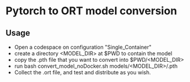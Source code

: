 # Pytorch to ORT model conversion 

## Usage 

- Open a codespace on configuration "Single_Container"
- create a directory <MODEL_DIR> at $PWD to contain the model
- copy the .pth file that you want to convert into $PWD/<MODEL_DIR>
- run bash convert_model_noDocker.sh models/<MODEL_DIR>/<MODEL>.pth
- Collect the .ort file, and test and distribute as you wish. 